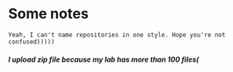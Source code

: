 # Some notes
`Yeah, I can't name repositories in one style. Hope you're not confused)))))`

##### I upload zip file because my lab has more than 100 files( 
